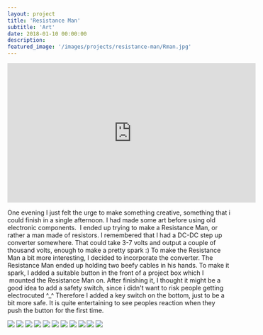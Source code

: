 ```yaml
---
layout: project
title: 'Resistance Man'
subtitle: 'Art'
date: 2018-01-10 00:00:00
description: 
featured_image: '/images/projects/resistance-man/Rman.jpg'
---
```


<iframe width="560" height="315" src="https://www.youtube-nocookie.com/embed/qssc5swk6FM" frameborder="0" allow="accelerometer; autoplay; clipboard-write; encrypted-media; gyroscope; picture-in-picture" allowfullscreen></iframe>

One evening I just felt the urge to make something creative, something that i could finish in a single afternoon. I had made some art before using old electronic components.  I ended up trying to make a Resistance Man, or rather a man made of resistors. I remembered that I had a DC-DC step up converter somewhere. That could take 3-7 volts and output a couple of thousand volts, enough to make a pretty spark :) To make the Resistance Man a bit more interesting, I decided to incorporate the converter. The Resistance Man ended up holding two beefy cables in his hands. To make it spark, I added a suitable button in the front of a project box which I  mounted the Resistance Man on.
After finishing it, I thought it might be a good idea to add a safety switch, since i didn't want to risk people getting electrocuted ^_^
Therefore I added a key switch on the bottom, just to be a bit more safe.
It is quite entertaining to see peoples reaction when they push the button for the first time.



<div class="gallery" data-columns="4">
	<img src="/images/projects/resistance-man/Resman-01.jpg">
    <img src="/images/projects/resistance-man/Resman-02.jpg">
    <img src="/images/projects/resistance-man/Resman-03.jpg">
    <img src="/images/projects/resistance-man/Resman-04.jpg">
    <img src="/images/projects/resistance-man/Resman-05.jpg">
    <img src="/images/projects/resistance-man/Resman-06.jpg">    
    <img src="/images/projects/resistance-man/Resman-07.jpg">
    <img src="/images/projects/resistance-man/Resman-08.jpg">
    <img src="/images/projects/resistance-man/Resman-09.jpg">
    <img src="/images/projects/resistance-man/Resman-10.jpg">
    <img src="/images/projects/resistance-man/Resman-11.jpg">
</div>